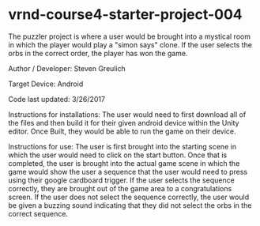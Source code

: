 # vrnd-course4-starter-project-004
The puzzler project is where a user would be brought into a mystical room in which the player would play a "simon says" clone.  If the user selects the orbs in the correct order, the player has won the game.

Author / Developer: Steven Greulich

Target Device: Android

Code last updated: 3/26/2017

Instructions for installations: The user would need to first download all of the files and then build it for their given android device within the Unity editor. Once Built, they would be able to run the game on their device.

Instructions for use: The user is first brought into the starting scene in which the user would need to click on the start button.  Once that is completed, the user is brought into the actual game scene in which the game would show the user a sequence that the user would need to press using their google cardboard trigger.  If the user selects the sequence correctly, they are brought out of the game area to a congratulations screen.  If the user does not select the sequence correctly, the user would be given a buzzing sound indicating that they did not select the orbs in the correct sequence.
